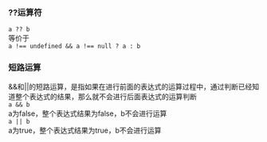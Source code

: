 ### ??运算符
`a ?? b`  
等价于  
`a !== undefined && a !== null ? a : b`

### 短路运算
&&和||的短路运算，是指如果在进行前面的表达式的运算过程中，通过判断已经知道整个表达式的结果，那么就不会进行后面表达式的运算判断  
`a && b`  
a为false，整个表达式结果为false，b不会进行运算  
`a || b`  
a为true，整个表达式结果为true，b不会进行运算


